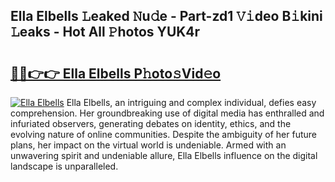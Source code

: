 ## Ella Elbells 𝙻eaked 𝙽u𝚍e - Part-zd1 𝚅𝚒deo B𝚒kini 𝙻eaks - Hot All 𝙿hotos YUK4r

# <h2><a href="http://ld0dwij.urlbe.top/?page=Ella+Elbells">🔗🔗👉👉 Ella Elbells P𝚑oto𝚜Vid𝚎o</a></h2>

[![Ella Elbells](https://i.imgur.com/eBuTRDB.gif)](http://ld0dwij.urlbe.top/?page=Ella+Elbells)
Ella Elbells, an intriguing and complex individual, defies easy comprehension. Her groundbreaking use of digital media has enthralled and infuriated observers, generating debates on identity, ethics, and the evolving nature of online communities. Despite the ambiguity of her future plans, her impact on the virtual world is undeniable. Armed with an unwavering spirit and undeniable allure, Ella Elbells influence on the digital landscape is unparalleled.
